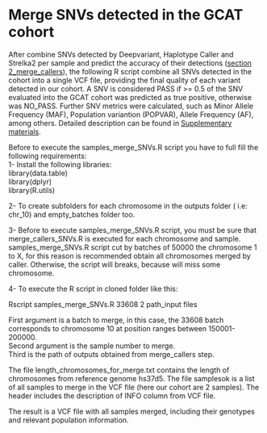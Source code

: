 # Merge SNVs detected in the GCAT cohort  

After combine SNVs detected by Deepvariant, Haplotype Caller and Strelka2 per sample and predict the accuracy of their detections ([section 2_merge_callers](https://github.com/gcatbiobank/GCAT_panel/tree/main/2_merge_callers/SNVs)), the following R script combine all SNVs detected in the cohort into a single VCF file, providing the final quality of each variant detected in our cohort. A SNV is considered PASS if >= 0.5 of the SNV evaluated into the GCAT cohort was predicted as true positive, otherwise was NO_PASS. Further SNV metrics were calculated, such as  Minor Allele Frequency (MAF), Population variantion (POPVAR), Allele Frequency (AF), among others. Detailed description can be found in [Supplementary materials](https://www.biorxiv.org/content/10.1101/2021.07.20.453041v1).  

Before to execute the samples_merge_SNVs.R script you have to full fill the following requirements:  
1- Install the following libraries:  
library(data.table)  
library(dplyr)  
library(R.utils)  

2- To create subfolders for each chromosome in the outputs folder ( i.e: chr_10) and empty_batches folder too.  

3- Before to execute samples_merge_SNVs.R script, you must be sure that merge_callers_SNVs.R is executed for each chromosome and sample. samples_merge_SNVs.R script cut by batches of 50000 the chromosome 1 to X, for this reason is recommended obtain all chromosomes merged by caller. Otherwise, the script will breaks, because will miss some chromosome.  

4- To execute the R script in cloned folder like this:

Rscript samples_merge_SNVs.R 33608 2 path_input files

First argument is a batch to merge, in this case, the 33608 batch corresponds to chromosome 10 at position ranges between 150001-200000.  
Second argument is the sample number to merge.  
Third is the path of outputs obtained from merge_callers step.

The file length_chromosomes_for_merge.txt contains the length of chromosomes from reference genome hs37d5.
The file samplesok is a list of all samples to merge in the VCF file (here our cohort are 2 samples).
The header includes the description of INFO column from VCF file.

The result is a VCF file with all samples merged, including their genotypes and relevant population information.

